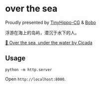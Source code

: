 # over the sea

Proudly presented by [TinyHippo-CG]() & [Bobo]()

浮游在海上的岛屿，潜沉于水下的人。

[🎵 Over the sea, under the water by Cicada](https://cicada.bandcamp.com/track/over-the-sea-under-the-water)



## Usage

```shell
python -m http.server
```

Open `http://localhost:8000`.
